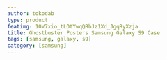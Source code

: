 ```yaml
---
author: tokodab
type: product
featimg: 10V7xio_tLOtYwqQRbJz1Xd_JgqRyXzja
title: Ghostbuster Posters Samsung Galaxy S9 Case
tags: [samsung, galaxy, s9]
category: [samsung]
---
```

